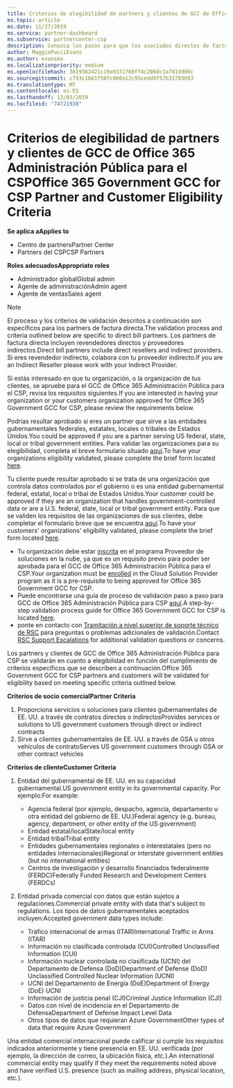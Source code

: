 ```yaml
---
title: Criterios de elegibilidad de partners y clientes de GCC de Office 365 Administración Pública | Centro de partners
ms.topic: article
ms.date: 11/27/2019
ms.service: partner-dashboard
ms.subservice: partnercenter-csp
description: Conozca los pasos para que los asociados directos de facturación (revendedores directos, proveedores indirectos) validen a los asociados y clientes de Office 365 Government GCC for CSP.
author: MaggiePucciEvans
ms.author: evansma
ms.localizationpriority: medium
ms.openlocfilehash: 3819362421c19a9331760ff4c2068c1a781dd00c
ms.sourcegitcommit: c793c1b61f50fc0b0a12c95cedd9f57b31703093
ms.translationtype: MT
ms.contentlocale: es-ES
ms.lasthandoff: 12/03/2019
ms.locfileid: "74721938"
---
```

# <a name="office-365-government-gcc-for-csp-partner-and-customer-eligibility-criteria"></a><span data-ttu-id="ab887-103">Criterios de elegibilidad de partners y clientes de GCC de Office 365 Administración Pública para el CSP</span><span class="sxs-lookup"><span data-stu-id="ab887-103">Office 365 Government GCC for CSP Partner and Customer Eligibility Criteria</span></span>

<span data-ttu-id="ab887-104">**Se aplica a**</span><span class="sxs-lookup"><span data-stu-id="ab887-104">**Applies to**</span></span>

-  <span data-ttu-id="ab887-105">Centro de partners</span><span class="sxs-lookup"><span data-stu-id="ab887-105">Partner Center</span></span>
-  <span data-ttu-id="ab887-106">Partners del CSP</span><span class="sxs-lookup"><span data-stu-id="ab887-106">CSP Partners</span></span>

<span data-ttu-id="ab887-107">**Roles adecuados**</span><span class="sxs-lookup"><span data-stu-id="ab887-107">**Appropriate roles**</span></span>

- <span data-ttu-id="ab887-108">Administrador global</span><span class="sxs-lookup"><span data-stu-id="ab887-108">Global admin</span></span>
- <span data-ttu-id="ab887-109">Agente de administración</span><span class="sxs-lookup"><span data-stu-id="ab887-109">Admin agent</span></span>
- <span data-ttu-id="ab887-110">Agente de ventas</span><span class="sxs-lookup"><span data-stu-id="ab887-110">Sales agent</span></span>

>[!NOTE]
><span data-ttu-id="ab887-111">El proceso y los criterios de validación descritos a continuación son específicos para los partners de factura directa.</span><span class="sxs-lookup"><span data-stu-id="ab887-111">The validation process and criteria outlined below are specific to direct bill partners.</span></span> <span data-ttu-id="ab887-112">Los partners de factura directa incluyen revendedores directos y proveedores indirectos.</span><span class="sxs-lookup"><span data-stu-id="ab887-112">Direct bill partners include direct resellers and indirect providers.</span></span>  <span data-ttu-id="ab887-113">Si eres revendedor indirecto, colabora con tu proveedor indirecto.</span><span class="sxs-lookup"><span data-stu-id="ab887-113">If you are an Indirect Reseller please work with your Indirect Provider.</span></span>

<span data-ttu-id="ab887-114">Si estás interesado en que tu organización, o la organización de tus clientes, se apruebe para el GCC de Office 365 Administración Pública para el CSP, revisa los requisitos siguientes.</span><span class="sxs-lookup"><span data-stu-id="ab887-114">If you are interested in having your organization or your customers organization approved for Office 365 Government GCC for CSP, please review the requirements below.</span></span>

<span data-ttu-id="ab887-115">Podrías resultar aprobado si eres un partner que sirve a las entidades gubernamentales federales, estatales, locales o tribales de Estados Unidos.</span><span class="sxs-lookup"><span data-stu-id="ab887-115">You could be approved if you are a partner serving US federal, state, local or tribal government entities.</span></span> <span data-ttu-id="ab887-116">Para validar las organizaciones para su elegibilidad, completa el breve formulario situado [aquí](https://products.office.com/government/eligibility-validation?ReqType=CSPPartner).</span><span class="sxs-lookup"><span data-stu-id="ab887-116">To have your organizations eligibility validated, please complete the brief form located [here](https://products.office.com/government/eligibility-validation?ReqType=CSPPartner).</span></span>

<span data-ttu-id="ab887-117">Tu cliente puede resultar aprobado si se trata de una organización que controla datos controlados por el gobierno o es una entidad gubernamental federal, estatal, local o tribal de Estados Unidos.</span><span class="sxs-lookup"><span data-stu-id="ab887-117">Your customer could be approved if they are an organization that handles government-controlled data or are a U.S. federal, state, local or tribal government entity.</span></span> <span data-ttu-id="ab887-118">Para que se validen los requisitos de las organizaciones de sus clientes, debe completar el formulario breve que se encuentra [aquí](https://products.office.com/government/eligibility-validation?ReqType=CSPCustomer).</span><span class="sxs-lookup"><span data-stu-id="ab887-118">To have your customers' organizations' eligibility validated, please complete the brief form located [here](https://products.office.com/government/eligibility-validation?ReqType=CSPCustomer).</span></span> 

-   <span data-ttu-id="ab887-119">Tu organización debe estar [inscrita](https://partnercenter.microsoft.com/partner/cloud-solution-provider) en el programa Proveedor de soluciones en la nube, ya que es un requisito previo para poder ser aprobada para el GCC de Office 365 Administración Pública para el CSP.</span><span class="sxs-lookup"><span data-stu-id="ab887-119">Your organization must be [enrolled](https://partnercenter.microsoft.com/partner/cloud-solution-provider) in the Cloud Solution Provider program as it is a pre-requisite to being approved for Office 365 Government GCC for CSP.</span></span>
-   <span data-ttu-id="ab887-120">Puede encontrarse una guía de proceso de validación paso a paso para GCC de Office 365 Administración Pública para CSP [aquí](https://go.microsoft.com/fwlink/?linkid=2007323).</span><span class="sxs-lookup"><span data-stu-id="ab887-120">A step-by-step validation process guide for Office 365 Government GCC for CSP is located [here](https://go.microsoft.com/fwlink/?linkid=2007323).</span></span>
-   <span data-ttu-id="ab887-121">ponte en contacto con [Tramitación a nivel superior de soporte técnico de RSC](mailto:usgcce@microsoft.com) para preguntas o problemas adicionales de validación.</span><span class="sxs-lookup"><span data-stu-id="ab887-121">Contact [RSC Support Escalations](mailto:usgcce@microsoft.com) for additional validation questions or concerns.</span></span>

<span data-ttu-id="ab887-122">Los partners y clientes de GCC de Office 365 Administración Pública para CSP se validarán en cuanto a elegibilidad en función del cumplimiento de criterios específicos que se describen a continuación.</span><span class="sxs-lookup"><span data-stu-id="ab887-122">Office 365 Government GCC for CSP partners and customers will be validated for eligibility based on meeting specific criteria outlined below.</span></span>

<span data-ttu-id="ab887-123">**Criterios de socio comercial**</span><span class="sxs-lookup"><span data-stu-id="ab887-123">**Partner Criteria**</span></span>
1.  <span data-ttu-id="ab887-124">Proporciona servicios o soluciones para clientes gubernamentales de EE. UU. a través de contratos directos o indirectos</span><span class="sxs-lookup"><span data-stu-id="ab887-124">Provides services or solutions to US government customers through direct or indirect contracts</span></span>
2.  <span data-ttu-id="ab887-125">Sirve a clientes gubernamentales de EE. UU. a través de GSA u otros vehículos de contrato</span><span class="sxs-lookup"><span data-stu-id="ab887-125">Serves US government customers through GSA or other contract vehicles</span></span>

<span data-ttu-id="ab887-126">**Criterios de cliente**</span><span class="sxs-lookup"><span data-stu-id="ab887-126">**Customer Criteria**</span></span>
1.  <span data-ttu-id="ab887-127">Entidad del gubernamental de EE. UU. en su capacidad gubernamental.</span><span class="sxs-lookup"><span data-stu-id="ab887-127">US government entity in its governmental capacity.</span></span> <span data-ttu-id="ab887-128">Por ejemplo:</span><span class="sxs-lookup"><span data-stu-id="ab887-128">For example:</span></span>
 
    -  <span data-ttu-id="ab887-129">Agencia federal (por ejemplo, despacho, agencia, departamento u otra entidad del gobierno de EE. UU.)</span><span class="sxs-lookup"><span data-stu-id="ab887-129">Federal agency (e.g. bureau, agency, department, or other entity of the US government)</span></span>
    -   <span data-ttu-id="ab887-130">Entidad estatal/local</span><span class="sxs-lookup"><span data-stu-id="ab887-130">State/local entity</span></span> 
    -   <span data-ttu-id="ab887-131">Entidad tribal</span><span class="sxs-lookup"><span data-stu-id="ab887-131">Tribal entity</span></span>
    -   <span data-ttu-id="ab887-132">Entidades gubernamentales regionales o interestatales (pero no entidades internacionales)</span><span class="sxs-lookup"><span data-stu-id="ab887-132">Regional or interstate government entities (but no international entities)</span></span>
    -   <span data-ttu-id="ab887-133">Centros de investigación y desarrollo financiados federalmente (FERDC)</span><span class="sxs-lookup"><span data-stu-id="ab887-133">Federally Funded Research and Development Centers (FERDCs)</span></span>

2.  <span data-ttu-id="ab887-134">Entidad privada comercial con datos que están sujetos a regulaciones.</span><span class="sxs-lookup"><span data-stu-id="ab887-134">Commercial private entity with data that's subject to regulations.</span></span> <span data-ttu-id="ab887-135">Los tipos de datos gubernamentales aceptados incluyen:</span><span class="sxs-lookup"><span data-stu-id="ab887-135">Accepted government data types include:</span></span> 
    -   <span data-ttu-id="ab887-136">Tráfico internacional de armas (ITAR)</span><span class="sxs-lookup"><span data-stu-id="ab887-136">International Traffic in Arms (ITAR)</span></span>
    -   <span data-ttu-id="ab887-137">Información no clasificada controlada (CUI)</span><span class="sxs-lookup"><span data-stu-id="ab887-137">Controlled Unclassified Information (CUI)</span></span>
    -   <span data-ttu-id="ab887-138">Información nuclear controlada no clasificada (UCNI) del Departamento de Defensa (DoD)</span><span class="sxs-lookup"><span data-stu-id="ab887-138">Department of Defense (DoD) Unclassified Controlled Nuclear Information (UCNI)</span></span>
    -   <span data-ttu-id="ab887-139">UCNI del Departamento de Energía (DoE)</span><span class="sxs-lookup"><span data-stu-id="ab887-139">Department of Energy (DoE) UCNI</span></span>
    -   <span data-ttu-id="ab887-140">Información de justicia penal (CJI)</span><span class="sxs-lookup"><span data-stu-id="ab887-140">Criminal Justice Information (CJI)</span></span>
    -   <span data-ttu-id="ab887-141">Datos con nivel de incidencia en el Departamento de Defensa</span><span class="sxs-lookup"><span data-stu-id="ab887-141">Department of Defense Impact Level Data</span></span>
    -   <span data-ttu-id="ab887-142">Otros tipos de datos que requieran Azure Government</span><span class="sxs-lookup"><span data-stu-id="ab887-142">Other types of data that require Azure Government</span></span>

<span data-ttu-id="ab887-143">Una entidad comercial internacional puede calificar si cumple los requisitos indicados anteriormente y tiene presencia en EE. UU. verificada (por ejemplo, la dirección de correo, la ubicación física, etc.).</span><span class="sxs-lookup"><span data-stu-id="ab887-143">An international commercial entity may qualify if they meet the requirements noted above and have verified U.S. presence (such as mailing address, physical location, etc.).</span></span>

